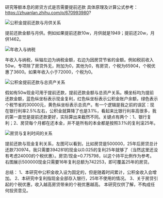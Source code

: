 研究等额本息的房贷方式是否需要提前还款
具体原理及计算公式参考：https://zhuanlan.zhihu.com/p/670993980?

![公积金提前还款与月供关系](https://github.com/Ontheroad123/house_loan_model/assets/31181026/3aafba75-388c-4f2f-b6c2-2ff9ad052865)

提前还款金额与月供。例如如果提前还款10w，月供就是1949；提前还20w，月供1462。

![年收入与纳税](https://github.com/Ontheroad123/house_loan_model/assets/31181026/aca69ded-a6b0-40dd-8119-bd9479a6fdf7)

年收入与纳税，纵轴左边为纳税金额，右边为因房贷节省的金额。例如税前收入50w，专项除了房贷外无，附加为0，其他为0，有房贷，个税为65904，个税优惠了3600。如果年收入小于72000，个税为0。

![公积金提前还款与总资产关系](https://github.com/Ontheroad123/house_loan_model/assets/31181026/208c3561-c5df-4980-9968-aa9cfdc25658)

假如有50w现金可用于提前还款，提前还款金额与总资产关系。横坐标均为提前还款金额，蓝色纵坐标表示现金复利，红色纵坐标表示公积金账户余额，绿色表示个税节省的30000元，黄色纵坐标表示总资产。有一个逻辑是我之前的误区：现在银行利率2.5%左右，公积金就算降了也是3.1%，看起来比银行利率高很多，我的第一直觉是提前还款更好，实际算出来截然不同。关键点有两个：1、银行复利；2、房贷每个月都在还本金，并不是所有的本金都是按照3.1%的复利滚25年。

![房贷与复利时间的关系](https://github.com/Ontheroad123/house_loan_model/assets/31181026/60e86358-1c7d-4472-b4db-1e7743337899)

提前还款与现金复利关系，左图可以看到，比如房贷是500000，25年后房贷总计还款730974，我只需要394281的现金以0.025的复利25年就够了（当然这里还没有考虑24000的个税优惠）。房贷/现金=0.775798，以这个持平比例作为参考。右图展示500000现金只需要16年复利总额为742253，即可覆盖25年的房贷。

总结：
1、本研究中公积金收入设为固定的，但是随着时间累计，公积金收入会增加。
2、本研究中复利指现金全部存入银行，25年不使用的情况。
3、关于房贷引起的个税优惠，收入越高房贷带来的个税优惠越高。
本研究仅供了解，不构成任何投资意见。
